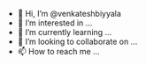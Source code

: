- 👋 Hi, I’m @venkateshbiyyala
- 👀 I’m interested in ...
- 🌱 I’m currently learning ...
- 💞️ I’m looking to collaborate on ...
- 📫 How to reach me ...

<!---
venkateshbiyyala/venkateshbiyyala is a ✨ special ✨ repository because its `README.md` (this file) appears on your GitHub profile.
You can click the Preview link to take a look at your changes.
--->
